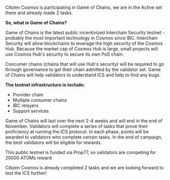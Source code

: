 Citizen Cosmos is participating in Game of Chains, we are in the Active set there and already made 2 tasks.

**So, what is Game of Chains?**

Game of Chains is the latest public incentivized Interchain Security testnet - probably the most important technology in Cosmos since IBC. Interchain Security will allow blockchains to leverage the high security of the Cosmos Hub. Because the market cap of Cosmos Hub is large, small projects will use Cosmos Hub's security to secure its own PoS chain.

Concumer chains (chains that will use Hub's security) will be required to go through governance to get their chain admitted by the validator set. Game of Chains will help validators to understand ICS and help to find any bugs.

**The testnet infrastructure is include:**

- Provider chain
- Multiple consumer chains
- IBC relayers
- Support services

Game of Chains will last over the next 2-4 weeks and will end in the end of November. Validators will complete a series of tasks that prove their proficiency at running the ICS protocol. In each phase, points will be awarded to validators who complete certain tasks. In the end of campaign, the best validators will be eligible for rewards.

This public testnet is funded via Prop77, so validators are competing for 20000 ATOMs reward

Citizen Cosmos is already completed 2 tasks and we are looking forward to test the ICS further!

